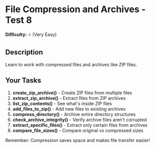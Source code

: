 # File Compression and Archives - Test 8

**Difficulty:** ⭐ (Very Easy)

## Description

Learn to work with compressed files and archives like ZIP files.

## Your Tasks

1. **create_zip_archive()** - Create ZIP files from multiple files
2. **extract_zip_archive()** - Extract files from ZIP archives
3. **list_zip_contents()** - See what's inside ZIP files
4. **add_files_to_zip()** - Add new files to existing archives
5. **compress_directory()** - Archive entire directory structures
6. **check_archive_integrity()** - Verify archive files aren't corrupted
7. **extract_specific_files()** - Extract only certain files from archives
8. **compare_file_sizes()** - Compare original vs compressed sizes

Remember: Compression saves space and makes file transfer easier!
